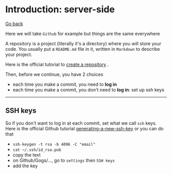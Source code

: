 # Introduction: server-side

[Go back](index.md#introduction)

Here we will take ``Github`` for example but things
are the same everywhere

A repository is a project (literally it's a directory) where you will
store your code. You usually put a ``README.md`` file
in it, written in ``Markdown`` to describe your project.

Here is the official tutorial
to
[create a repository](https://docs.github.com/en/github/getting-started-with-github/quickstart/create-a-repo)
.

Then, before we continue, you have 2 choices
* each time you make a commit, you need to **log in**
* each time you make a commit, you don't need to **log in**:
set up ssh keys

<hr class="sl">

## SSH keys

So if you don't want to log in at each commit, set
what we call ``ssh`` keys. Here is the official Github tutorial
[generating-a-new-ssh-key](https://docs.github.com/en/github/authenticating-to-github/connecting-to-github-with-ssh/generating-a-new-ssh-key-and-adding-it-to-the-ssh-agent)
or you can do that

* ``ssh-keygen -t rsa -b 4096 -C "email"``
* ``cat ~/.ssh/id_rsa.pub``
* copy the text
* on Github/Gogs/..., go to ``settings`` then `SSH keys`
* add the key
```